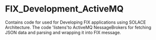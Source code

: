 # FIX_Development_ActiveMQ
Contains code for used for Developing FIX applications using SOLACE Architecture. The code 'listens'to ActiveMQ NessageBrokers
for fetching JSON data and parsing and wrapping it into FIX message.
